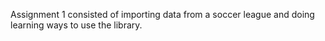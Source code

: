 Assignment 1 consisted of importing data from a soccer league and doing learning ways to use the library.
